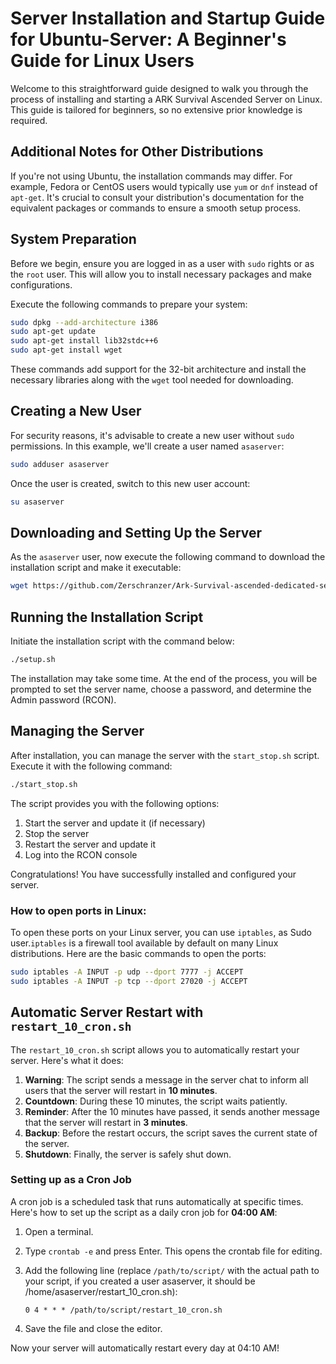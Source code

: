 # Server Installation and Startup Guide for Ubuntu-Server: A Beginner's Guide for Linux Users

Welcome to this straightforward guide designed to walk you through the process of installing and starting a ARK Survival Ascended Server on Linux. This guide is tailored for beginners, so no extensive prior knowledge is required.

## Additional Notes for Other Distributions
If you're not using Ubuntu, the installation commands may differ. For example, Fedora or CentOS users would typically use `yum` or `dnf` instead of `apt-get`. It's crucial to consult your distribution's documentation for the equivalent packages or commands to ensure a smooth setup process.

## System Preparation

Before we begin, ensure you are logged in as a user with `sudo` rights or as the `root` user. This will allow you to install necessary packages and make configurations.

Execute the following commands to prepare your system:

```bash
sudo dpkg --add-architecture i386
sudo apt-get update
sudo apt-get install lib32stdc++6
sudo apt-get install wget
```

These commands add support for the 32-bit architecture and install the necessary libraries along with the `wget` tool needed for downloading.

## Creating a New User

For security reasons, it's advisable to create a new user without `sudo` permissions. In this example, we'll create a user named `asaserver`:

```bash
sudo adduser asaserver
```

Once the user is created, switch to this new user account:

```bash
su asaserver
```

## Downloading and Setting Up the Server

As the `asaserver` user, now execute the following command to download the installation script and make it executable:

```bash
wget https://github.com/Zerschranzer/Ark-Survival-ascended-dedicated-server-without-docker/raw/main/setup.sh && chmod +x setup.sh
```

## Running the Installation Script

Initiate the installation script with the command below:

```bash
./setup.sh
```

The installation may take some time. At the end of the process, you will be prompted to set the server name, choose a password, and determine the Admin password (RCON).

## Managing the Server

After installation, you can manage the server with the `start_stop.sh` script. Execute it with the following command:

```bash
./start_stop.sh
```

The script provides you with the following options:

1. Start the server and update it (if necessary)
2. Stop the server
3. Restart the server and update it
4. Log into the RCON console

Congratulations! You have successfully installed and configured your server.

### How to open ports in Linux:

To open these ports on your Linux server, you can use `iptables`, as Sudo user.`iptables` is a firewall tool available by default on many Linux distributions. Here are the basic commands to open the ports:

```bash
sudo iptables -A INPUT -p udp --dport 7777 -j ACCEPT
sudo iptables -A INPUT -p tcp --dport 27020 -j ACCEPT
```

## Automatic Server Restart with `restart_10_cron.sh`

The `restart_10_cron.sh` script allows you to automatically restart your server. Here's what it does:

1. **Warning**: The script sends a message in the server chat to inform all users that the server will restart in **10 minutes**.
2. **Countdown**: During these 10 minutes, the script waits patiently.
3. **Reminder**: After the 10 minutes have passed, it sends another message that the server will restart in **3 minutes**.
4. **Backup**: Before the restart occurs, the script saves the current state of the server.
5. **Shutdown**: Finally, the server is safely shut down.

### Setting up as a Cron Job

A cron job is a scheduled task that runs automatically at specific times. Here's how to set up the script as a daily cron job for **04:00 AM**:

1. Open a terminal.
2. Type `crontab -e` and press Enter. This opens the crontab file for editing.
3. Add the following line (replace `/path/to/script/` with the actual path to your script, if you created a user asaserver, it should be /home/asaserver/restart_10_cron.sh):

    ```
    0 4 * * * /path/to/script/restart_10_cron.sh
    ```

4. Save the file and close the editor.

Now your server will automatically restart every day at 04:10 AM!
